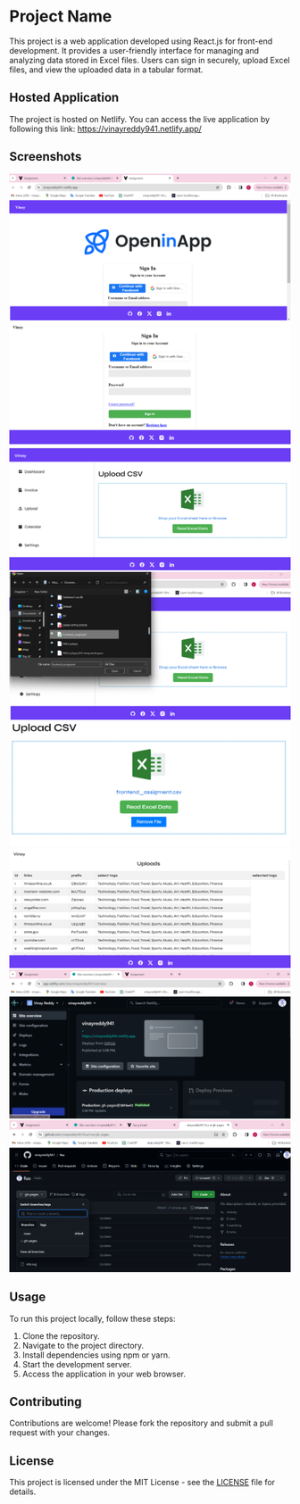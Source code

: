 <!DOCTYPE html>
<html lang="en">
<head>
  <meta charset="UTF-8">
  <meta name="viewport" content="width=device-width, initial-scale=1.0">
  <title>Project README</title>
</head>
<body>
  <h1>Project Name</h1>
  <p>This project is a web application developed using React.js for front-end development. It provides a user-friendly interface for managing and analyzing data stored in Excel files. Users can sign in securely, upload Excel files, and view the uploaded data in a tabular format.</p>
  
  <h2>Hosted Application</h2>
  <p>The project is hosted on Netlify. You can access the live application by following this link: <a href="https://vinayreddy941.netlify.app/">https://vinayreddy941.netlify.app/</a></p>

  <h2>Screenshots</h2>
  <div>
    <img src="Screenshot 2024-02-01 173310.png"    alt="Screenshot 1">
    <img src="Screenshot 2024-02-01 172701.png" alt="Screenshot 2">
    <img src="Screenshot 2024-02-01 172717.png" alt="Screenshot 3">
    <img src="Screenshot 2024-02-01 172930.png" alt="Screenshot 4">
    <img src="Screenshot 2024-02-01 172942.png" alt="Screenshot 5">
    <img src="Screenshot 2024-02-01 173001.png" alt="Screenshot 6">
    <img src="Screenshot 2024-02-01 173418.png" alt="Screenshot 7">
    <img src="Screenshot 2024-02-01 173541.png" alt="Screenshot 8">
  </div>

  <h2>Usage</h2>
  <p>To run this project locally, follow these steps:</p>
  <ol>
    <li>Clone the repository.</li>
    <li>Navigate to the project directory.</li>
    <li>Install dependencies using npm or yarn.</li>
    <li>Start the development server.</li>
    <li>Access the application in your web browser.</li>
  </ol>

  <h2>Contributing</h2>
  <p>Contributions are welcome! Please fork the repository and submit a pull request with your changes.</p>

  <h2>License</h2>
  <p>This project is licensed under the MIT License - see the <a href="LICENSE">LICENSE</a> file for details.</p>
</body>
</html>
